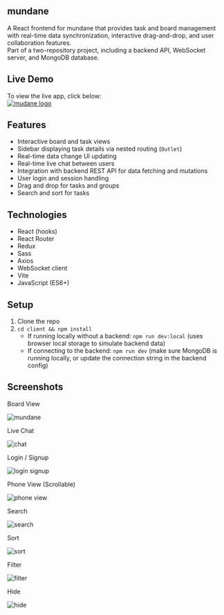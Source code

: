 ## mundane
A React frontend for mundane that provides task and board management with real-time data synchronization, interactive drag-and-drop, and user collaboration features.
<br>
Part of a two-repository project, including a backend API, WebSocket server, and MongoDB database.

## Live Demo
To view the live app, click below:
<br>
[![mudane logo](https://github.com/user-attachments/assets/8e728004-e699-446c-be3e-5215bba3c43e)](https://mundane.onrender.com/)

## Features

- Interactive board and task views  
- Sidebar displaying task details via nested routing (`Outlet`)  
- Real-time data change UI updating
- Real-time live chat between users  
- Integration with backend REST API for data fetching and mutations
- User login and session handling  
- Drag and drop for tasks and groups  
- Search and sort for tasks  

## Technologies

- React (hooks)  
- React Router  
- Redux  
- Sass  
- Axios  
- WebSocket client  
- Vite  
- JavaScript (ES6+)  

## Setup

1. Clone the repo  
2. `cd client && npm install`  
   - If running locally without a backend: `npm run dev:local` (uses browser local storage to simulate backend data)  
   - If connecting to the backend: `npm run dev` (make sure MongoDB is running locally, or update the connection string in the backend config)

## Screenshots
Board View
<!-- spacer -->
![mundane](https://github.com/user-attachments/assets/d6677f55-4327-4638-ac77-78c785f9d035)
<!-- spacer -->
Live Chat
<!-- spacer -->
![chat](https://github.com/user-attachments/assets/293c53da-e0e2-4aab-8d1f-a88fa2cbcaee)
<!-- spacer -->
Login / Signup
<!-- spacer -->
![login signup](https://github.com/user-attachments/assets/b7e2b53b-70e2-4c43-899e-04701da29937)
<!-- spacer -->
Phone View (Scrollable)
<!-- spacer -->
![phone view](https://github.com/user-attachments/assets/8774a52c-13c5-44df-adba-902589d6c79a)
<!-- spacer -->
Search
<!-- spacer -->
![search](https://github.com/user-attachments/assets/5a7bcd42-a92f-4884-8803-e4a8e5399ad6)
<!-- spacer -->
Sort
<!-- spacer -->
![sort](https://github.com/user-attachments/assets/012fec1a-734b-4b62-aa9a-4938e00bf62d)
<!-- spacer -->
Filter
<!-- spacer -->
![filter](https://github.com/user-attachments/assets/b7a72e6d-f740-4d30-a0f2-68ad0dc55b43)
<!-- spacer -->
Hide
<!-- spacer -->
![hide](https://github.com/user-attachments/assets/505f529a-71c8-4071-a580-38e6255636c4)
